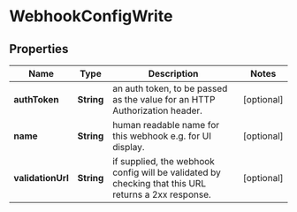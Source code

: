 

# WebhookConfigWrite


## Properties

| Name | Type | Description | Notes |
|------------ | ------------- | ------------- | -------------|
|**authToken** | **String** | an auth token, to be passed as the value for an HTTP Authorization header. |  [optional] |
|**name** | **String** | human readable name for this webhook e.g. for UI display. |  [optional] |
|**validationUrl** | **String** | if supplied, the webhook config will be validated by checking that this URL returns a 2xx response. |  [optional] |



